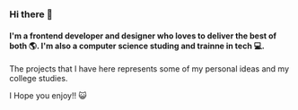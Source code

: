 ### Hi there 👋

#### I'm a frontend developer and designer who loves to deliver the best of both 🌎. I'm also a computer science studing and trainne in tech 💻.

The projects that I have here represents some of my personal ideas and my college studies.

I Hope you enjoy!! 😺

<!--
**NikolyCover/NikolyCover** is a ✨ _special_ ✨ repository because its `README.md` (this file) appears on your GitHub profile.

Here are some ideas to get you started:

- 🔭 I’m currently working on ...
- 🌱 I’m currently learning ...
- 👯 I’m looking to collaborate on ...
- 🤔 I’m looking for help with ...
- 💬 Ask me about ...
- 📫 How to reach me: ...
- 😄 Pronouns: ...
- ⚡ Fun fact: ...
-->
